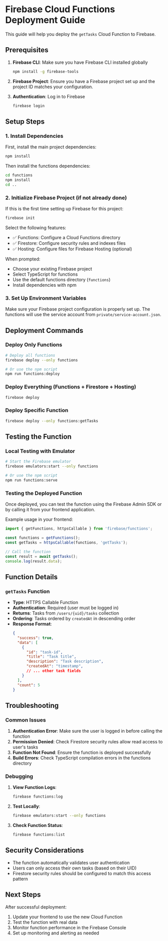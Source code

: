 # Firebase Cloud Functions Deployment Guide

This guide will help you deploy the `getTasks` Cloud Function to Firebase.

## Prerequisites

1. **Firebase CLI**: Make sure you have Firebase CLI installed globally
   ```bash
   npm install -g firebase-tools
   ```

2. **Firebase Project**: Ensure you have a Firebase project set up and the project ID matches your configuration.

3. **Authentication**: Log in to Firebase
   ```bash
   firebase login
   ```

## Setup Steps

### 1. Install Dependencies

First, install the main project dependencies:
```bash
npm install
```

Then install the functions dependencies:
```bash
cd functions
npm install
cd ..
```

### 2. Initialize Firebase Project (if not already done)

If this is the first time setting up Firebase for this project:
```bash
firebase init
```

Select the following features:
- ✅ Functions: Configure a Cloud Functions directory
- ✅ Firestore: Configure security rules and indexes files
- ✅ Hosting: Configure files for Firebase Hosting (optional)

When prompted:
- Choose your existing Firebase project
- Select TypeScript for functions
- Use the default functions directory (`functions`)
- Install dependencies with npm

### 3. Set Up Environment Variables

Make sure your Firebase project configuration is properly set up. The functions will use the service account from `private/service-account.json`.

## Deployment Commands

### Deploy Only Functions
```bash
# Deploy all functions
firebase deploy --only functions

# Or use the npm script
npm run functions:deploy
```

### Deploy Everything (Functions + Firestore + Hosting)
```bash
firebase deploy
```

### Deploy Specific Function
```bash
firebase deploy --only functions:getTasks
```

## Testing the Function

### Local Testing with Emulator
```bash
# Start the Firebase emulator
firebase emulators:start --only functions

# Or use the npm script
npm run functions:serve
```

### Testing the Deployed Function

Once deployed, you can test the function using the Firebase Admin SDK or by calling it from your frontend application.

Example usage in your frontend:
```typescript
import { getFunctions, httpsCallable } from 'firebase/functions';

const functions = getFunctions();
const getTasks = httpsCallable(functions, 'getTasks');

// Call the function
const result = await getTasks();
console.log(result.data);
```

## Function Details

### `getTasks` Function
- **Type**: HTTPS Callable Function
- **Authentication**: Required (user must be logged in)
- **Returns**: Tasks from `/users/{uid}/tasks` collection
- **Ordering**: Tasks ordered by `createdAt` in descending order
- **Response Format**:
  ```json
  {
    "success": true,
    "data": [
      {
        "id": "task-id",
        "title": "Task title",
        "description": "Task description",
        "createdAt": "timestamp",
        // ... other task fields
      }
    ],
    "count": 5
  }
  ```

## Troubleshooting

### Common Issues

1. **Authentication Error**: Make sure the user is logged in before calling the function
2. **Permission Denied**: Check Firestore security rules allow read access to user's tasks
3. **Function Not Found**: Ensure the function is deployed successfully
4. **Build Errors**: Check TypeScript compilation errors in the functions directory

### Debugging

1. **View Function Logs**:
   ```bash
   firebase functions:log
   ```

2. **Test Locally**:
   ```bash
   firebase emulators:start --only functions
   ```

3. **Check Function Status**:
   ```bash
   firebase functions:list
   ```

## Security Considerations

- The function automatically validates user authentication
- Users can only access their own tasks (based on their UID)
- Firestore security rules should be configured to match this access pattern

## Next Steps

After successful deployment:
1. Update your frontend to use the new Cloud Function
2. Test the function with real data
3. Monitor function performance in the Firebase Console
4. Set up monitoring and alerting as needed
